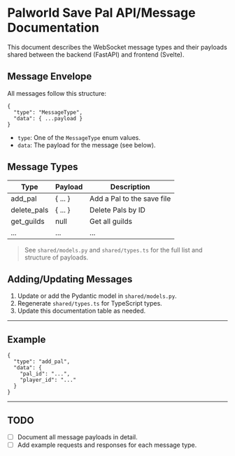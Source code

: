 # Palworld Save Pal API/Message Documentation

This document describes the WebSocket message types and their payloads shared between the backend (FastAPI) and frontend (Svelte).

## Message Envelope

All messages follow this structure:

```
{
  "type": "MessageType",
  "data": { ...payload }
}
```

- `type`: One of the `MessageType` enum values.
- `data`: The payload for the message (see below).

## Message Types

| Type | Payload | Description |
|------|---------|-------------|
| add_pal | { ... } | Add a Pal to the save file |
| delete_pals | { ... } | Delete Pals by ID |
| get_guilds | null | Get all guilds |
| ... | ... | ... |

> See `shared/models.py` and `shared/types.ts` for the full list and structure of payloads.

## Adding/Updating Messages

1. Update or add the Pydantic model in `shared/models.py`.
2. Regenerate `shared/types.ts` for TypeScript types.
3. Update this documentation table as needed.

---

## Example

```
{
  "type": "add_pal",
  "data": {
    "pal_id": "...",
    "player_id": "..."
  }
}
```

---

## TODO
- [ ] Document all message payloads in detail.
- [ ] Add example requests and responses for each message type.
